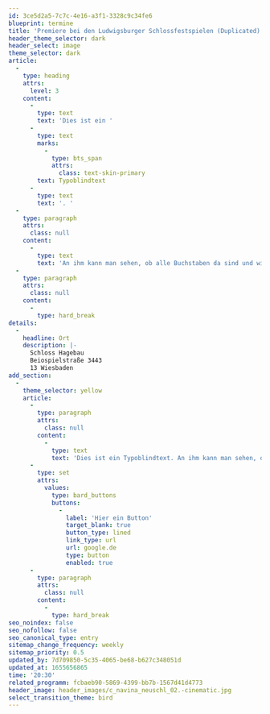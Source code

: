 ```yaml
---
id: 3ce5d2a5-7c7c-4e16-a3f1-3328c9c34fe6
blueprint: termine
title: 'Premiere bei den Ludwigsburger Schlossfestspielen (Duplicated) (2)'
header_theme_selector: dark
header_select: image
theme_selector: dark
article:
  -
    type: heading
    attrs:
      level: 3
    content:
      -
        type: text
        text: 'Dies ist ein '
      -
        type: text
        marks:
          -
            type: bts_span
            attrs:
              class: text-skin-primary
        text: Typoblindtext
      -
        type: text
        text: '. '
  -
    type: paragraph
    attrs:
      class: null
    content:
      -
        type: text
        text: 'An ihm kann man sehen, ob alle Buchstaben da sind und wie sie aussehen. Manchmal benutzt man Worte wie Hamburgefonts, Rafgenduks oder Handgloves, um Schriften zu testen. Manchmal Sätze, die alle Buchstaben des Alphabets enthalten - man nennt diese Sätze »Pangrams«. Sehr bekannt ist dieser: The quick brown fox jumps over the lazy old dog. Oft werden in Typoblindtexte auch fremdsprachige Satzteile eingebaut (AVAIL® and Wefox™ are testing aussi la Kerning), um die Wirkung in anderen Sprachen zu testen. In Lateinisch sieht zum Beispiel fast jede Schrift gut aus. Quod erat demonstrandum. Seit 1975 fehlen in den meisten Testtexten die Zahlen, weswegen nach TypoGb. 204 § ab dem Jahr 2034 Zahlen in 86 der Texte zur Pflicht werden. Nichteinhaltung wird mit bis zu 245 € oder 368 $ bestraft. Genauso wichtig in sind mittlerweile auch Âçcèñtë, die in neueren Schriften aber fast immer enthalten sind. Ein wichtiges aber schwierig zu integrierendes Feld sind OpenType-Funktionalitäten. Je nach Software und Voreinstellungen können eingebaute Kapitälchen, Kerning oder Ligaturen (sehr pfiffig) nicht richtig dargestellt werden.Dies ist ein Typoblindtext. An ihm kann man sehen, ob alle Buchstaben da sind und wie sie aussehen. Manchmal benutzt man Worte wie Hamburgefonts, Rafgenduks'
  -
    type: paragraph
    attrs:
      class: null
    content:
      -
        type: hard_break
details:
  -
    headline: Ort
    description: |-
      Schloss Hagebau 
      Beiospielstraße 3443
      13 Wiesbaden
add_section:
  -
    theme_selector: yellow
    article:
      -
        type: paragraph
        attrs:
          class: null
        content:
          -
            type: text
            text: 'Dies ist ein Typoblindtext. An ihm kann man sehen, ob alle Buchstaben da sind und wie sie aussehen. Manchmal benutzt man Worte wie Hamburgefonts, Rafgenduks oder Handgloves, um Schriften zu testen. Manchmal Sätze, die alle Buchstaben des Alphabets enthalten - man nennt diese Sätze »Pangrams«. Sehr bekannt ist dieser: The quick brown fox jumps over the lazy old dog. Oft werden in Typoblindtexte auch fremdsprachige Satzteile eingebaut (AVAIL® and Wefox™ are testing aussi la Kerning), um die Wirkung in anderen Sprachen zu testen. In Lateinisch sieht zum Beispiel fast jede Schrift gut aus. Quod erat demonstrandum. Seit 1975 fehlen in den meisten Testtexten die Zahlen, weswegen nach TypoGb. 204 § ab dem Jahr 2034 Zahlen in 86 der Texte zur Pflicht werden. Nichteinhaltung wird mit bis zu 245 € oder 368 $ bestraft. Genauso wichtig in sind mittlerweile auch Âçcèñtë, die in neueren Schriften aber fast immer enthalten sind. Ein wichtiges aber schwierig zu integrierendes Feld sind OpenType-Funktionalitäten. Je nach Software und Voreinstellungen können eingebaute Kapitälchen, Kerning oder Ligaturen (sehr pfiffig) nicht richtig dargestellt werden.Dies ist ein Typoblindtext. An ihm kann man sehen, ob alle Buchstaben da sind und wie sie aussehen. Manchmal benutzt man Worte wie Hamburgefonts, Rafgenduks'
      -
        type: set
        attrs:
          values:
            type: bard_buttons
            buttons:
              -
                label: 'Hier ein Button'
                target_blank: true
                button_type: lined
                link_type: url
                url: google.de
                type: button
                enabled: true
      -
        type: paragraph
        attrs:
          class: null
        content:
          -
            type: hard_break
seo_noindex: false
seo_nofollow: false
seo_canonical_type: entry
sitemap_change_frequency: weekly
sitemap_priority: 0.5
updated_by: 7d709850-5c35-4065-be68-b627c348051d
updated_at: 1655656865
time: '20:30'
related_programm: fcbaeb90-5869-4399-bb7b-1567d41d4773
header_image: header_images/c_navina_neuschl_02.-cinematic.jpg
select_transition_theme: bird
---
```

